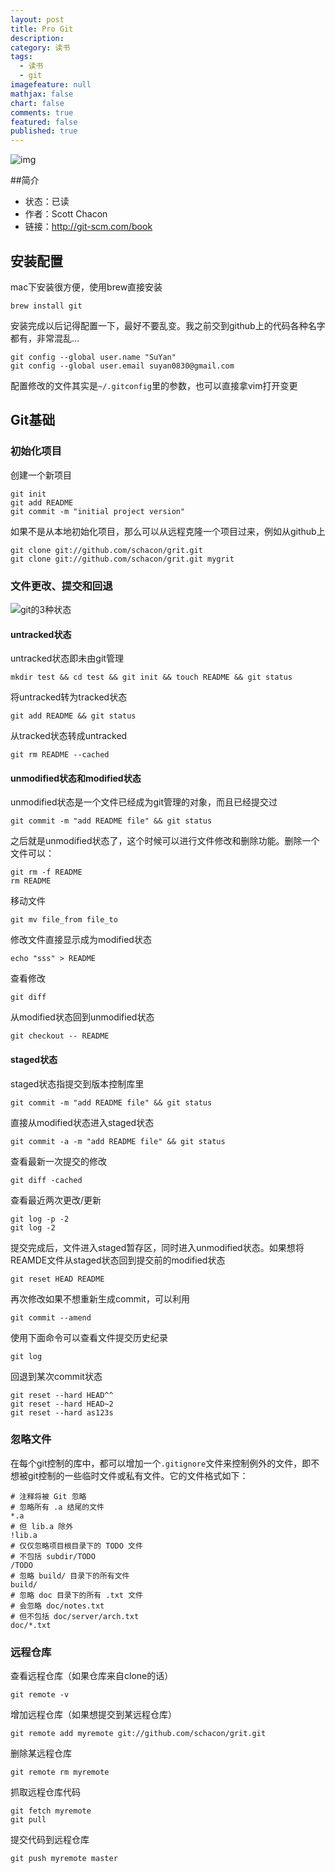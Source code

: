 ```yaml
---
layout: post
title: Pro Git
description: 
category: 读书
tags: 
  - 读书
  - git
imagefeature: null
mathjax: false
chart: false
comments: true
featured: false
published: true
---
```

![img](/images/post/book/pro-git.jpg)

##简介
*   状态：已读
*   作者：Scott Chacon 
*   链接：http://git-scm.com/book


## 安装配置
mac下安装很方便，使用brew直接安装

    brew install git

安装完成以后记得配置一下，最好不要乱变。我之前交到github上的代码各种名字都有，非常混乱...

    git config --global user.name "SuYan"
    git config --global user.email suyan0830@gmail.com

配置修改的文件其实是`~/.gitconfig`里的参数，也可以直接拿vim打开变更

## Git基础

### 初始化项目
创建一个新项目

    git init
    git add README
    git commit -m "initial project version"

如果不是从本地初始化项目，那么可以从远程克隆一个项目过来，例如从github上

    git clone git://github.com/schacon/grit.git
    git clone git://github.com/schacon/grit.git mygrit

### 文件更改、提交和回退
![git的3种状态](/public/upload/book/git-status.png)
#### untracked状态
untracked状态即未由git管理

    mkdir test && cd test && git init && touch README && git status
    
将untracked转为tracked状态

    git add README && git status

从tracked状态转成untracked

    git rm README --cached

#### unmodified状态和modified状态
unmodified状态是一个文件已经成为git管理的对象，而且已经提交过

    git commit -m "add README file" && git status

之后就是unmodified状态了，这个时候可以进行文件修改和删除功能。删除一个文件可以：

    git rm -f README
    rm README

移动文件
    
    git mv file_from file_to

修改文件直接显示成为modified状态

    echo "sss" > README

查看修改

    git diff

从modified状态回到unmodified状态

    git checkout -- README

#### staged状态
staged状态指提交到版本控制库里

    git commit -m "add README file" && git status

直接从modified状态进入staged状态

    git commit -a -m "add README file" && git status

查看最新一次提交的修改

    git diff -cached

查看最近两次更改/更新

    git log -p -2
    git log -2

提交完成后，文件进入staged暂存区，同时进入unmodified状态。如果想将REAMDE文件从staged状态回到提交前的modified状态

    git reset HEAD README

再次修改如果不想重新生成commit，可以利用

    git commit --amend

使用下面命令可以查看文件提交历史纪录

    git log

回退到某次commit状态

    git reset --hard HEAD^^
    git reset --hard HEAD~2
    git reset --hard as123s


### 忽略文件
在每个git控制的库中，都可以增加一个`.gitignore`文件来控制例外的文件，即不想被git控制的一些临时文件或私有文件。它的文件格式如下：

    # 注释将被 Git 忽略
    # 忽略所有 .a 结尾的文件
    *.a
    # 但 lib.a 除外
    !lib.a
    # 仅仅忽略项目根目录下的 TODO 文件
    # 不包括 subdir/TODO
    /TODO
    # 忽略 build/ 目录下的所有文件
    build/
    # 忽略 doc 目录下的所有 .txt 文件
    # 会忽略 doc/notes.txt 
    # 但不包括 doc/server/arch.txt
    doc/*.txt

### 远程仓库
查看远程仓库（如果仓库来自clone的话）

    git remote -v

增加远程仓库（如果想提交到某远程仓库）

    git remote add myremote git://github.com/schacon/grit.git

删除某远程仓库

    git remote rm myremote

抓取远程仓库代码

    git fetch myremote
    git pull 

提交代码到远程仓库
    
    git push myremote master

